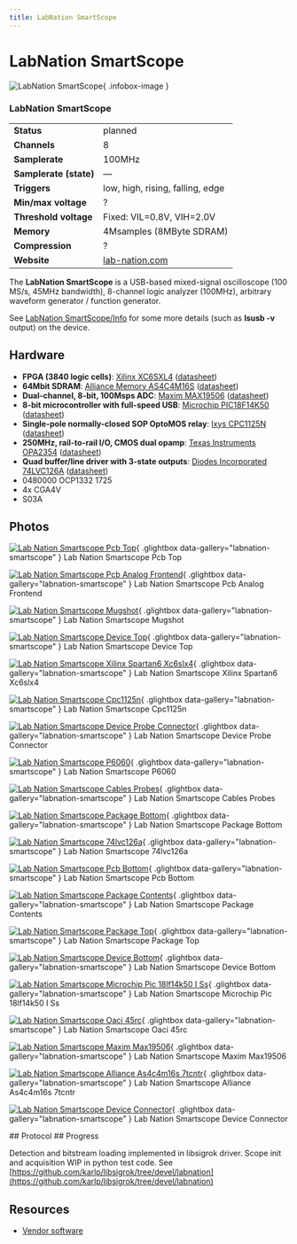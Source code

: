 ```yaml
---
title: LabNation SmartScope
---
```


# LabNation SmartScope

<div class="infobox" markdown>

![LabNation SmartScope](./img/Lab_nation_smartscope_pcb_top.jpg){ .infobox-image }

### LabNation SmartScope

| | |
|---|---|
| **Status** | planned |
| **Channels** | 8 |
| **Samplerate** | 100MHz |
| **Samplerate (state)** | — |
| **Triggers** | low, high, rising, falling, edge |
| **Min/max voltage** | ? |
| **Threshold voltage** | Fixed: VIL=0.8V, VIH=2.0V |
| **Memory** | 4Msamples (8MByte SDRAM) |
| **Compression** | ? |
| **Website** | [lab-nation.com](https://www.lab-nation.com) |

</div>

The **LabNation SmartScope** is a USB-based mixed-signal oscilloscope (100 MS/s, 45MHz bandwidth), 8-channel logic analyzer (100MHz), arbitrary waveform generator / function generator.

See [LabNation SmartScope/Info](https://sigrok.org/wiki/LabNation_SmartScope/Info) for some more details (such as **lsusb -v** output) on the device.

## Hardware
- **FPGA (3840 logic cells)**: [Xilinx XC6SXL4](http://www.xilinx.com/products/silicon-devices/fpga/spartan-6/lx.html) ([datasheet](http://www.xilinx.com/support/documentation/data_sheets/ds160.pdf))
- **64Mbit SDRAM**: [Alliance Memory AS4C4M16S](http://www.alliancememory.com/datasheets/AS4C4M16S.asp) ([datasheet](http://www.alliancememory.com/pdf/dram/64M-AS4C4M16S.pdf))
- **Dual-channel, 8-bit, 100Msps ADC**: [Maxim MAX19506](http://www.maximintegrated.com/en/products/analog/data-converters/analog-to-digital-converters/MAX19506.html) ([datasheet](http://datasheets.maximintegrated.com/en/ds/MAX19506.pdf))
- **8-bit microcontroller with full-speed USB**: [Microchip PIC18F14K50](http://www.microchip.com/wwwproducts/Devices.aspx?dDocName=en533924) ([datasheet](http://ww1.microchip.com/downloads/en/DeviceDoc/41350E.pdf))
- **Single-pole normally-closed SOP OptoMOS relay**: [Ixys CPC1125N](http://www.ixysic.com/Products/SSRFormB.htm) ([datasheet](http://www.ixysic.com/home/pdfs.nsf/www/CPC1125N.pdf/$file/CPC1125N.pdf))
- **250MHz, rail-to-rail I/O, CMOS dual opamp**: [Texas Instruments OPA2354](http://www.ti.com/product/opa2354) ([datasheet](http://www.ti.com/lit/gpn/opa2354))
- **Quad buffer/line driver with 3-state outputs**: [Diodes Incorporated 74LVC126A](http://diodes.com/catalog/standard_logic_189/74lvc126a.html) ([datasheet](http://diodes.com/datasheets/74LVC126A.pdf))
- 0480000 OCP1332 1725
- 4x CGA4V
- S03A

## Photos

<div class="photo-grid" markdown>

[![Lab Nation Smartscope Pcb Top](./img/Lab_nation_smartscope_pcb_top.jpg)](./img/Lab_nation_smartscope_pcb_top.jpg "Lab Nation Smartscope Pcb Top"){ .glightbox data-gallery="labnation-smartscope" }
<span class="caption">Lab Nation Smartscope Pcb Top</span>

[![Lab Nation Smartscope Pcb Analog Frontend](./img/Lab_nation_smartscope_pcb_analog_frontend.jpg)](./img/Lab_nation_smartscope_pcb_analog_frontend.jpg "Lab Nation Smartscope Pcb Analog Frontend"){ .glightbox data-gallery="labnation-smartscope" }
<span class="caption">Lab Nation Smartscope Pcb Analog Frontend</span>

[![Lab Nation Smartscope Mugshot](./img/Lab_nation_smartscope_mugshot.jpg)](./img/Lab_nation_smartscope_mugshot.png "Lab Nation Smartscope Mugshot"){ .glightbox data-gallery="labnation-smartscope" }
<span class="caption">Lab Nation Smartscope Mugshot</span>

[![Lab Nation Smartscope Device Top](./img/Lab_nation_smartscope_device_top.jpg)](./img/Lab_nation_smartscope_device_top.jpg "Lab Nation Smartscope Device Top"){ .glightbox data-gallery="labnation-smartscope" }
<span class="caption">Lab Nation Smartscope Device Top</span>

[![Lab Nation Smartscope Xilinx Spartan6 Xc6slx4](./img/Lab_nation_smartscope_xilinx_spartan6_xc6slx4.jpg)](./img/Lab_nation_smartscope_xilinx_spartan6_xc6slx4.jpg "Lab Nation Smartscope Xilinx Spartan6 Xc6slx4"){ .glightbox data-gallery="labnation-smartscope" }
<span class="caption">Lab Nation Smartscope Xilinx Spartan6 Xc6slx4</span>

[![Lab Nation Smartscope Cpc1125n](./img/Lab_nation_smartscope_cpc1125n.jpg)](./img/Lab_nation_smartscope_cpc1125n.jpg "Lab Nation Smartscope Cpc1125n"){ .glightbox data-gallery="labnation-smartscope" }
<span class="caption">Lab Nation Smartscope Cpc1125n</span>

[![Lab Nation Smartscope Device Probe Connector](./img/Lab_nation_smartscope_device_probe_connector.jpg)](./img/Lab_nation_smartscope_device_probe_connector.jpg "Lab Nation Smartscope Device Probe Connector"){ .glightbox data-gallery="labnation-smartscope" }
<span class="caption">Lab Nation Smartscope Device Probe Connector</span>

[![Lab Nation Smartscope P6060](./img/Lab_nation_smartscope_p6060.jpg)](./img/Lab_nation_smartscope_p6060.jpg "Lab Nation Smartscope P6060"){ .glightbox data-gallery="labnation-smartscope" }
<span class="caption">Lab Nation Smartscope P6060</span>

[![Lab Nation Smartscope Cables Probes](./img/Lab_nation_smartscope_cables_probes.jpg)](./img/Lab_nation_smartscope_cables_probes.jpg "Lab Nation Smartscope Cables Probes"){ .glightbox data-gallery="labnation-smartscope" }
<span class="caption">Lab Nation Smartscope Cables Probes</span>

[![Lab Nation Smartscope Package Bottom](./img/Lab_nation_smartscope_package_bottom.jpg)](./img/Lab_nation_smartscope_package_bottom.jpg "Lab Nation Smartscope Package Bottom"){ .glightbox data-gallery="labnation-smartscope" }
<span class="caption">Lab Nation Smartscope Package Bottom</span>

[![Lab Nation Smartscope 74lvc126a](./img/Lab_nation_smartscope_74lvc126a.jpg)](./img/Lab_nation_smartscope_74lvc126a.jpg "Lab Nation Smartscope 74lvc126a"){ .glightbox data-gallery="labnation-smartscope" }
<span class="caption">Lab Nation Smartscope 74lvc126a</span>

[![Lab Nation Smartscope Pcb Bottom](./img/Lab_nation_smartscope_pcb_bottom.jpg)](./img/Lab_nation_smartscope_pcb_bottom.jpg "Lab Nation Smartscope Pcb Bottom"){ .glightbox data-gallery="labnation-smartscope" }
<span class="caption">Lab Nation Smartscope Pcb Bottom</span>

[![Lab Nation Smartscope Package Contents](./img/Lab_nation_smartscope_package_contents.jpg)](./img/Lab_nation_smartscope_package_contents.jpg "Lab Nation Smartscope Package Contents"){ .glightbox data-gallery="labnation-smartscope" }
<span class="caption">Lab Nation Smartscope Package Contents</span>

[![Lab Nation Smartscope Package Top](./img/Lab_nation_smartscope_package_top.jpg)](./img/Lab_nation_smartscope_package_top.jpg "Lab Nation Smartscope Package Top"){ .glightbox data-gallery="labnation-smartscope" }
<span class="caption">Lab Nation Smartscope Package Top</span>

[![Lab Nation Smartscope Device Bottom](./img/Lab_nation_smartscope_device_bottom.jpg)](./img/Lab_nation_smartscope_device_bottom.jpg "Lab Nation Smartscope Device Bottom"){ .glightbox data-gallery="labnation-smartscope" }
<span class="caption">Lab Nation Smartscope Device Bottom</span>

[![Lab Nation Smartscope Microchip Pic 18lf14k50 I Ss](./img/Lab_nation_smartscope_microchip_pic_18lf14k50-i-ss.jpg)](./img/Lab_nation_smartscope_microchip_pic_18lf14k50-i-ss.jpg "Lab Nation Smartscope Microchip Pic 18lf14k50 I Ss"){ .glightbox data-gallery="labnation-smartscope" }
<span class="caption">Lab Nation Smartscope Microchip Pic 18lf14k50 I Ss</span>

[![Lab Nation Smartscope Oaci 45rc](./img/Lab_nation_smartscope_oaci_45rc.jpg)](./img/Lab_nation_smartscope_oaci_45rc.jpg "Lab Nation Smartscope Oaci 45rc"){ .glightbox data-gallery="labnation-smartscope" }
<span class="caption">Lab Nation Smartscope Oaci 45rc</span>

[![Lab Nation Smartscope Maxim Max19506](./img/Lab_nation_smartscope_maxim_max19506.jpg)](./img/Lab_nation_smartscope_maxim_max19506.jpg "Lab Nation Smartscope Maxim Max19506"){ .glightbox data-gallery="labnation-smartscope" }
<span class="caption">Lab Nation Smartscope Maxim Max19506</span>

[![Lab Nation Smartscope Alliance As4c4m16s 7tcntr](./img/Lab_nation_smartscope_alliance_as4c4m16s-7tcntr.jpg)](./img/Lab_nation_smartscope_alliance_as4c4m16s-7tcntr.jpg "Lab Nation Smartscope Alliance As4c4m16s 7tcntr"){ .glightbox data-gallery="labnation-smartscope" }
<span class="caption">Lab Nation Smartscope Alliance As4c4m16s 7tcntr</span>

[![Lab Nation Smartscope Device Connector](./img/Lab_nation_smartscope_device_connector.jpg)](./img/Lab_nation_smartscope_device_connector.jpg "Lab Nation Smartscope Device Connector"){ .glightbox data-gallery="labnation-smartscope" }
<span class="caption">Lab Nation Smartscope Device Connector</span>

</div>
## Protocol
## Progress

Detection and bitstream loading implemented in libsigrok driver.  Scope init and acquisition WIP in python test code.
See [https://github.com/karlp/libsigrok/tree/devel/labnation](https://github.com/karlp/libsigrok/tree/devel/labnation)

## Resources
- [Vendor software](https://www.lab-nation.com/download)

